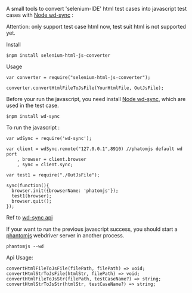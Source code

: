 A small tools to convert 'selenium-IDE' html test cases into javascript test cases with <a href='https://github.com/sebv/node-wd-sync'>Node wd-sync</a> :

Attention: only support test case html now, test suit html is not supported yet.

Install
```
$npm install selenium-html-js-converter
```
Usage

```
var converter = require("selenium-html-js-converter");

converter.convertHtmlFileToJsFile(YourHtmlFile, OutJsFile);
```

Before your run the javascript, you need install <a href='https://github.com/sebv/node-wd-sync'>Node wd-sync</a>, which are used in the test case.
```
$npm install wd-sync
```

To run the javascript :
```
var wdSync = require('wd-sync');

var client = wdSync.remote("127.0.0.1",8910) //phatomjs default wd port
    , browser = client.browser
    , sync = client.sync;

var test1 = require("./OutJsFile");

sync(function(){
  browser.init({browserName: 'phatomjs'});
  test1(browser);
  browser.quit();
});
```
Ref to <a href='https://github.com/sebv/node-wd-sync/blob/master/doc/jsonwire-full-mapping.md'>wd-sync api</a>

If your want to run the previous javascript success, you should start a <a href='http://phantomjs.org'>phantomjs</a> webdriver server in another process.
```
phantomjs --wd
```
Api Usage:
```
convertHtmlFileToJsFile(filePath, filePath) => void;
convertHtmlStrToJsFile(htmlStr, filePath) => void;
convertHtmlFileToJsStr(filePath, testCaseName?) => string;
convertHtmlStrToJsStr(htmlStr, testCaseName?) => string;
```